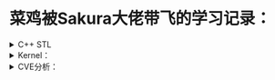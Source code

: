# 菜鸡被Sakura大佬带飞的学习记录：
<details>
<summary>C++ STL</summary>

2020/07/12

- 视频还有3、4个容器没看完
- 需要自己重写一遍
- 争取1周左右补完

</details>
<details>
<summary>Kernel：</summary>
2020/07/12 

- 感觉是一个漫长的过程，需要循环学习，第一次学以输入为主
- 第一轮 中断
</details>
<details>
<summary>CVE分析：</summary>

2020/07/12

- 本来想学VM逃逸，看的有些吃力，可能是姿势不够或者打开方式不正确
</details>